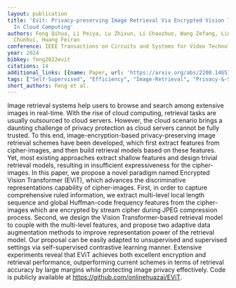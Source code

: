 ```yaml
---
layout: publication
title: 'Evit: Privacy-preserving Image Retrieval Via Encrypted Vision Transformer
  In Cloud Computing'
authors: Feng Qihua, Li Peiya, Lu Zhixun, Li Chaozhuo, Wang Zefang, Liu Zhiquan, Duan
  Chunhui, Huang Feiran
conference: IEEE Transactions on Circuits and Systems for Video Technology
year: 2024
bibkey: feng2022evit
citations: 14
additional_links: [{name: Paper, url: 'https://arxiv.org/abs/2208.14657'}]
tags: ["Self-Supervised", "Efficiency", "Image-Retrieval", "Privacy-&-Security", "Supervised", "Evaluation", "Unsupervised"]
short_authors: Feng et al.
---
```

Image retrieval systems help users to browse and search among extensive
images in real-time. With the rise of cloud computing, retrieval tasks are
usually outsourced to cloud servers. However, the cloud scenario brings a
daunting challenge of privacy protection as cloud servers cannot be fully
trusted. To this end, image-encryption-based privacy-preserving image retrieval
schemes have been developed, which first extract features from cipher-images,
and then build retrieval models based on these features. Yet, most existing
approaches extract shallow features and design trivial retrieval models,
resulting in insufficient expressiveness for the cipher-images. In this paper,
we propose a novel paradigm named Encrypted Vision Transformer (EViT), which
advances the discriminative representations capability of cipher-images. First,
in order to capture comprehensive ruled information, we extract multi-level
local length sequence and global Huffman-code frequency features from the
cipher-images which are encrypted by stream cipher during JPEG compression
process. Second, we design the Vision Transformer-based retrieval model to
couple with the multi-level features, and propose two adaptive data
augmentation methods to improve representation power of the retrieval model.
Our proposal can be easily adapted to unsupervised and supervised settings via
self-supervised contrastive learning manner. Extensive experiments reveal that
EViT achieves both excellent encryption and retrieval performance,
outperforming current schemes in terms of retrieval accuracy by large margins
while protecting image privacy effectively. Code is publicly available at
https://github.com/onlinehuazai/EViT.